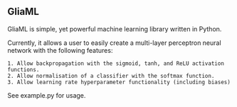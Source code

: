 GliaML
------

GliaML is simple, yet powerful machine learning library written in Python.

Currently, it allows a user to easily create a multi-layer perceptron neural network with
the following features:

    1. Allow backpropagation with the sigmoid, tanh, and ReLU activation functions.
    2. Allow normalisation of a classifier with the softmax function.
    3. Allow learning rate hyperparameter functionality (including biases)

See example.py for usage.